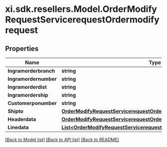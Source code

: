 # xi.sdk.resellers.Model.OrderModifyRequestServicerequestOrdermodifyrequest

## Properties

Name | Type | Description | Notes
------------ | ------------- | ------------- | -------------
**Ingramorderbranch** | **string** |  | [optional] 
**Ingramordernumber** | **string** |  | [optional] 
**Ingramorderdist** | **string** |  | [optional] 
**Ingramordership** | **string** |  | [optional] 
**Customerponumber** | **string** |  | [optional] 
**Shipto** | [**OrderModifyRequestServicerequestOrdermodifyrequestShipto**](OrderModifyRequestServicerequestOrdermodifyrequestShipto.md) |  | [optional] 
**Headerdata** | [**OrderModifyRequestServicerequestOrdermodifyrequestHeaderdata**](OrderModifyRequestServicerequestOrdermodifyrequestHeaderdata.md) |  | [optional] 
**Linedata** | [**List&lt;OrderModifyRequestServicerequestOrdermodifyrequestLinedataInner&gt;**](OrderModifyRequestServicerequestOrdermodifyrequestLinedataInner.md) |  | [optional] 

[[Back to Model list]](../README.md#documentation-for-models) [[Back to API list]](../README.md#documentation-for-api-endpoints) [[Back to README]](../README.md)

